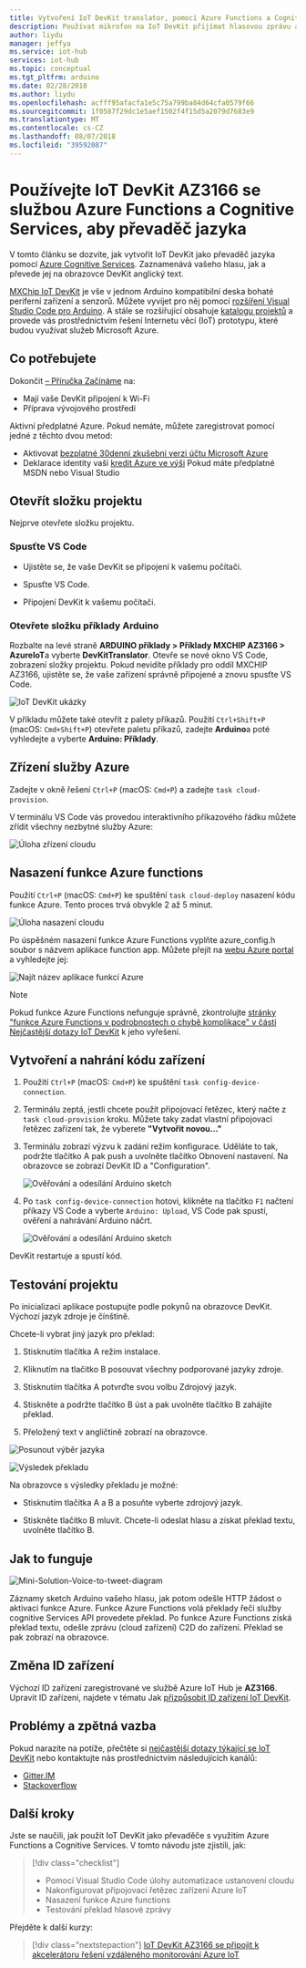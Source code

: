 ```yaml
---
title: Vytvoření IoT DevKit translator, pomocí Azure Functions a Cognitive Services | Dokumentace Microsoftu
description: Používat mikrofon na IoT DevKit přijímat hlasovou zprávu a pak pomocí služeb Azure Cognitive Services pro zpracování na přeložený text v angličtině.
author: liydu
manager: jeffya
ms.service: iot-hub
services: iot-hub
ms.topic: conceptual
ms.tgt_pltfrm: arduino
ms.date: 02/28/2018
ms.author: liydu
ms.openlocfilehash: acfff95afacfa1e5c75a799ba84d64cfa0579f66
ms.sourcegitcommit: 1f0587f29dc1e5aef1502f4f15d5a2079d7683e9
ms.translationtype: MT
ms.contentlocale: cs-CZ
ms.lasthandoff: 08/07/2018
ms.locfileid: "39592087"
---
```

# <a name="use-iot-devkit-az3166-with-azure-functions-and-cognitive-services-to-make-a-language-translator"></a>Používejte IoT DevKit AZ3166 se službou Azure Functions a Cognitive Services, aby převaděč jazyka

V tomto článku se dozvíte, jak vytvořit IoT DevKit jako převaděč jazyka pomocí [Azure Cognitive Services](https://azure.microsoft.com/services/cognitive-services/). Zaznamenává vašeho hlasu, jak a převede jej na obrazovce DevKit anglický text.

[MXChip IoT DevKit](https://aka.ms/iot-devkit) je vše v jednom Arduino kompatibilní deska bohaté periferní zařízení a senzorů. Můžete vyvíjet pro něj pomocí [rozšíření Visual Studio Code pro Arduino](https://aka.ms/arduino). A stále se rozšiřující obsahuje [katalogu projektů](https://microsoft.github.io/azure-iot-developer-kit/docs/projects/) a provede vás prostřednictvím řešení Internetu věcí (IoT) prototypu, které budou využívat služeb Microsoft Azure.

## <a name="what-you-need"></a>Co potřebujete

Dokončit [– Příručka Začínáme](https://docs.microsoft.com/azure/iot-hub/iot-hub-arduino-iot-devkit-az3166-get-started) na:

* Mají vaše DevKit připojení k Wi-Fi
* Příprava vývojového prostředí

Aktivní předplatné Azure. Pokud nemáte, můžete zaregistrovat pomocí jedné z těchto dvou metod:

* Aktivovat [bezplatné 30denní zkušební verzi účtu Microsoft Azure](https://azure.microsoft.com/free/)
* Deklarace identity vaší [kredit Azure ve výši](https://azure.microsoft.com/pricing/member-offers/msdn-benefits-details/) Pokud máte předplatné MSDN nebo Visual Studio

## <a name="open-the-project-folder"></a>Otevřít složku projektu

Nejprve otevřete složku projektu. 

### <a name="start-vs-code"></a>Spusťte VS Code

- Ujistěte se, že vaše DevKit se připojení k vašemu počítači.

- Spusťte VS Code.

- Připojení DevKit k vašemu počítači.

### <a name="open-the-arduino-examples-folder"></a>Otevřete složku příklady Arduino

Rozbalte na levé straně **ARDUINO příklady > Příklady MXCHIP AZ3166 > AzureIoT**a vyberte **DevKitTranslator**. Otevře se nové okno VS Code, zobrazení složky projektu. Pokud nevidíte příklady pro oddíl MXCHIP AZ3166, ujistěte se, že vaše zařízení správně připojené a znovu spusťte VS Code.  

![IoT DevKit ukázky](media/iot-hub-arduino-iot-devkit-az3166-translator/vscode_examples.png)

V příkladu můžete také otevřít z palety příkazů. Použití `Ctrl+Shift+P` (macOS: `Cmd+Shift+P`) otevřete paletu příkazů, zadejte **Arduino**a poté vyhledejte a vyberte **Arduino: Příklady**.

## <a name="provision-azure-services"></a>Zřízení služby Azure

Zadejte v okně řešení `Ctrl+P` (macOS: `Cmd+P`) a zadejte `task cloud-provision`.

V terminálu VS Code vás provedou interaktivního příkazového řádku můžete zřídit všechny nezbytné služby Azure:

![Úloha zřízení cloudu](media/iot-hub-arduino-iot-devkit-az3166-translator/cloud-provision.png)

## <a name="deploy-the-azure-function"></a>Nasazení funkce Azure functions

Použití `Ctrl+P` (macOS: `Cmd+P`) ke spuštění `task cloud-deploy` nasazení kódu funkce Azure. Tento proces trvá obvykle 2 až 5 minut.

![Úloha nasazení cloudu](media/iot-hub-arduino-iot-devkit-az3166-translator/cloud-deploy.png)

Po úspěšném nasazení funkce Azure Functions vyplňte azure_config.h soubor s názvem aplikace function app. Můžete přejít na [webu Azure portal](https://portal.azure.com/) a vyhledejte jej:

![Najít název aplikace funkcí Azure](media/iot-hub-arduino-iot-devkit-az3166-translator/azure-function.png)

> [!NOTE]
> Pokud funkce Azure Functions nefunguje správně, zkontrolujte [stránky "funkce Azure Functions v podrobnostech o chybě komplikace" v části Nejčastější dotazy IoT DevKit](https://microsoft.github.io/azure-iot-developer-kit/docs/faq#compilation-error-for-azure-function) k jeho vyřešení.

## <a name="build-and-upload-the-device-code"></a>Vytvoření a nahrání kódu zařízení

1. Použití `Ctrl+P` (macOS: `Cmd+P`) ke spuštění `task config-device-connection`.

2. Terminálu zeptá, jestli chcete použít připojovací řetězec, který načte z `task cloud-provision` kroku. Můžete taky zadat vlastní připojovací řetězec zařízení tak, že vyberete **"Vytvořit novou..."**

3. Terminálu zobrazí výzvu k zadání režim konfigurace. Uděláte to tak, podržte tlačítko A pak push a uvolněte tlačítko Obnovení nastavení. Na obrazovce se zobrazí DevKit ID a "Configuration".

   ![Ověřování a odesílání Arduino sketch](media/iot-hub-arduino-iot-devkit-az3166-translator/config-device-connection.png)

4. Po `task config-device-connection` hotovi, klikněte na tlačítko `F1` načtení příkazy VS Code a vyberte `Arduino: Upload`, VS Code pak spustí, ověření a nahrávání Arduino náčrt.

   ![Ověřování a odesílání Arduino sketch](media/iot-hub-arduino-iot-devkit-az3166-translator/arduino-upload.png)

DevKit restartuje a spustí kód.

## <a name="test-the-project"></a>Testování projektu

Po inicializaci aplikace postupujte podle pokynů na obrazovce DevKit. Výchozí jazyk zdroje je čínštině.

Chcete-li vybrat jiný jazyk pro překlad:

1. Stisknutím tlačítka A režim instalace.

2. Kliknutím na tlačítko B posouvat všechny podporované jazyky zdroje.

3. Stisknutím tlačítka A potvrďte svou volbu Zdrojový jazyk.

4. Stiskněte a podržte tlačítko B úst a pak uvolněte tlačítko B zahájíte překlad.

5. Přeložený text v angličtině zobrazí na obrazovce.

![Posunout výběr jazyka](media/iot-hub-arduino-iot-devkit-az3166-translator/select-language.jpg)

![Výsledek překladu](media/iot-hub-arduino-iot-devkit-az3166-translator/translation-result.jpg)

Na obrazovce s výsledky překladu je možné:

- Stisknutím tlačítka A a B a posuňte vyberte zdrojový jazyk.

- Stiskněte tlačítko B mluvit. Chcete-li odeslat hlasu a získat překlad textu, uvolněte tlačítko B.

## <a name="how-it-works"></a>Jak to funguje

![Mini-Solution-Voice-to-tweet-diagram](media/iot-hub-arduino-iot-devkit-az3166-translator/diagram.png)

Záznamy sketch Arduino vašeho hlasu, jak potom odešle HTTP žádost o aktivaci funkce Azure. Funkce Azure Functions volá překlady řeči služby cognitive Services API provedete překlad. Po funkce Azure Functions získá překlad textu, odešle zprávu (cloud zařízení) C2D do zařízení. Překlad se pak zobrazí na obrazovce.

## <a name="change-device-id"></a>Změna ID zařízení

Výchozí ID zařízení zaregistrované ve službě Azure IoT Hub je **AZ3166**. Upravit ID zařízení, najdete v tématu Jak [přizpůsobit ID zařízení IoT DevKit](https://microsoft.github.io/azure-iot-developer-kit/docs/customize-device-id/).

## <a name="problems-and-feedback"></a>Problémy a zpětná vazba

Pokud narazíte na potíže, přečtěte si [nejčastější dotazy týkající se IoT DevKit](https://microsoft.github.io/azure-iot-developer-kit/docs/faq/) nebo kontaktujte nás prostřednictvím následujících kanálů:

* [Gitter.IM](http://gitter.im/Microsoft/azure-iot-developer-kit)
* [Stackoverflow](https://stackoverflow.com/questions/tagged/iot-devkit)

## <a name="next-steps"></a>Další kroky

Jste se naučili, jak použít IoT DevKit jako převaděče s využitím Azure Functions a Cognitive Services. V tomto návodu jste zjistili, jak:

> [!div class="checklist"]
> * Pomocí Visual Studio Code úlohy automatizace ustanovení cloudu
> * Nakonfigurovat připojovací řetězec zařízení Azure IoT
> * Nasazení funkce Azure functions
> * Testování překlad hlasové zprávy

Přejděte k další kurzy:

> [!div class="nextstepaction"]
> [IoT DevKit AZ3166 se připojit k akcelerátoru řešení vzdáleného monitorování Azure IoT](https://docs.microsoft.com/azure/iot-hub/iot-hub-arduino-iot-devkit-az3166-devkit-remote-monitoring)
